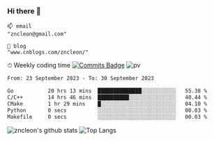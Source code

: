 ### Hi there 👋
```
📫 email
"zncleon@gmail.com"

🌱 blog
"www.cnblogs.com/zncleon/"
```

⏱ Weekly coding time
[![Commits Badge](https://badges.pufler.dev/commits/weekly/zncleon)](https://badges.pufler.dev)
![pv](https://pageview.vercel.app/?github_user=zncleon)

<!--START_SECTION:waka-->

```txt
From: 23 September 2023 - To: 30 September 2023

Go           20 hrs 13 mins  ██████████████░░░░░░░░░░░   55.38 %
C/C++        14 hrs 46 mins  ██████████░░░░░░░░░░░░░░░   40.44 %
CMake        1 hr 29 mins    █░░░░░░░░░░░░░░░░░░░░░░░░   04.10 %
Python       0 secs          ░░░░░░░░░░░░░░░░░░░░░░░░░   00.03 %
Makefile     0 secs          ░░░░░░░░░░░░░░░░░░░░░░░░░   00.03 %
```

<!--END_SECTION:waka-->

![zncleon's github stats](https://github-readme-stats-psi-two-44.vercel.app/api?username=zncleon&show_icons=true&line_height=24&count_private=true&theme=vue)
![Top Langs](https://github-readme-stats-psi-two-44.vercel.app/api/top-langs/?username=zncleon&layout=compact&langs_count=8&theme=vue)
